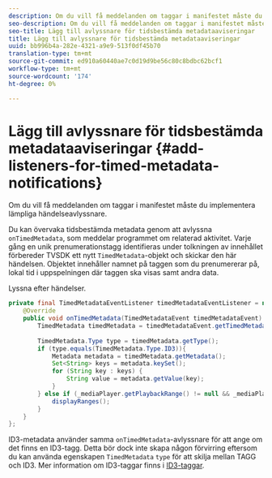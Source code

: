 ```yaml
---
description: Om du vill få meddelanden om taggar i manifestet måste du implementera lämpliga händelseavlyssnare.
seo-description: Om du vill få meddelanden om taggar i manifestet måste du implementera lämpliga händelseavlyssnare.
seo-title: Lägg till avlyssnare för tidsbestämda metadataaviseringar
title: Lägg till avlyssnare för tidsbestämda metadataaviseringar
uuid: bb996b4a-282e-4321-a9e9-513f0df45b70
translation-type: tm+mt
source-git-commit: ed910a60440ae7c0d19d9be56c80c8bdbc62bcf1
workflow-type: tm+mt
source-wordcount: '174'
ht-degree: 0%

---
```



# Lägg till avlyssnare för tidsbestämda metadataaviseringar {#add-listeners-for-timed-metadata-notifications}

Om du vill få meddelanden om taggar i manifestet måste du implementera lämpliga händelseavlyssnare.

Du kan övervaka tidsbestämda metadata genom att avlyssna `onTimedMetadata`, som meddelar programmet om relaterad aktivitet. Varje gång en unik prenumerationstagg identifieras under tolkningen av innehållet förbereder TVSDK ett nytt `TimedMetadata`-objekt och skickar den här händelsen. Objektet innehåller namnet på taggen som du prenumererar på, lokal tid i uppspelningen där taggen ska visas samt andra data.

Lyssna efter händelser.

```java
private final TimedMetadataEventListener timedMetadataEventListener = new TimedMetadataEventListener() { 
    @Override 
    public void onTimedMetadata(TimedMetadataEvent timedMetadataEvent) { 
        TimedMetadata timedMetadata = timedMetadataEvent.getTimedMetadata(); 
 
        TimedMetadata.Type type = timedMetadata.getType(); 
        if (type.equals(TimedMetadata.Type.ID3)){ 
            Metadata metadata = timedMetadata.getMetadata(); 
            Set<String> keys = metadata.keySet(); 
            for (String key : keys) { 
                String value = metadata.getValue(key); 
            } 
        } else if (_mediaPlayer.getPlaybackRange() != null && _mediaPlayer.getPlaybackRange().getDuration() > 0) { 
            displayRanges(); 
        } 
    } 
}; 
```

ID3-metadata använder samma `onTimedMetadata`-avlyssnare för att ange om det finns en ID3-tagg. Detta bör dock inte skapa någon förvirring eftersom du kan använda egenskapen `TimedMetadata` `type` för att skilja mellan TAGG och ID3. Mer information om ID3-taggar finns i [ID3-taggar](../../../../tvsdk-3x-android-prog/android-3x-content-playback-options-android2/android-3x-id3-metadata-retrieve.md).